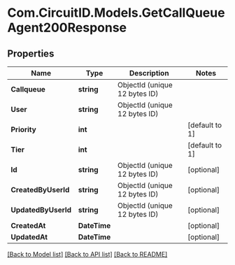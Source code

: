 
# Com.CircuitID.Models.GetCallQueueAgent200Response

## Properties

Name | Type | Description | Notes
------------ | ------------- | ------------- | -------------
**Callqueue** | **string** | ObjectId (unique 12 bytes ID) | 
**User** | **string** | ObjectId (unique 12 bytes ID) | 
**Priority** | **int** |  | [default to 1]
**Tier** | **int** |  | [default to 1]
**Id** | **string** | ObjectId (unique 12 bytes ID) | [optional] 
**CreatedByUserId** | **string** | ObjectId (unique 12 bytes ID) | [optional] 
**UpdatedByUserId** | **string** | ObjectId (unique 12 bytes ID) | [optional] 
**CreatedAt** | **DateTime** |  | [optional] 
**UpdatedAt** | **DateTime** |  | [optional] 

[[Back to Model list]](../README.md#documentation-for-models)
[[Back to API list]](../README.md#documentation-for-api-endpoints)
[[Back to README]](../README.md)

